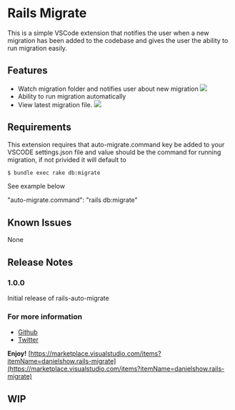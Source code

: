 # Rails Migrate

This is a simple VSCode extension that notifies the user when a new migration has been added to the codebase and gives the user the ability to run migration easily.

## Features

- Watch migration folder and notifies user about new migration
![](https://user-images.githubusercontent.com/24846513/87251582-9e4f6b00-c464-11ea-83a9-e1bf2cc49ca1.gif)
- Ability to run migration automatically
- View latest migration file.
![](https://user-images.githubusercontent.com/24846513/87251485-fafe5600-c463-11ea-8fc1-f88713deca8f.gif)



## Requirements

This extension requires that auto-migrate.command key be added to your VSCODE settings.json file and value should be the command for running migration, if not privided it will default to

```bash
$ bundle exec rake db:migrate
```

See example below

"auto-migrate.command": "rails db:migrate"


## Known Issues

None

## Release Notes

### 1.0.0

Initial release of rails-auto-migrate

### For more information

* [Github](http://github.com/danielshow)
* [Twitter](https://twitter.com/d_showWorld)

**Enjoy!** [https://marketplace.visualstudio.com/items?itemName=danielshow.rails-migrate](https://marketplace.visualstudio.com/items?itemName=danielshow.rails-migrate)

## WIP
